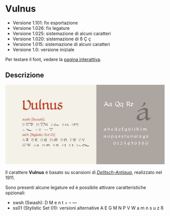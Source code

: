 # Vulnus
- Versione 1.101: fix esportazione
- Versione 1.026: fix legature
- Versione 1.025: sistemazione di alcuni caratteri
- Versione 1.020: sistemazione di ß Ç ç
- Versione 1.015: sistemazione di alcuni caratteri
- Versione 1.0: versione iniziale

Per testare il font, vedere la [pagina interattiva](https://m-casanova.github.io/Vulnus/).

## Descrizione
![image](images/vulnus.jpg)

Il carattere **Vulnus** è basato su scansioni di [*Delitsch-Antiqua*](https://fontsinuse.com/typefaces/73656/delitsch-antiqua), realizzato nel 1911.

Sono presenti alcune legature ed è possibile attivare caratteristiche opzionali:
- swsh (Swash): D M e n t ÷ – —
- ss01 (Stylistic Set 01): versioni alternative A E G M N P V W a m n s u z ß
